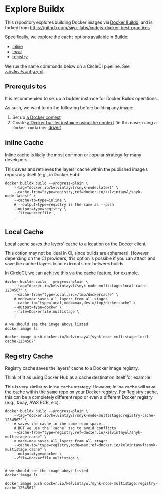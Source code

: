 # Explore Buildx

This repository explores building Docker images via [Docker Buildx](https://docs.docker.com/build/buildx/), and is forked from https://github.com/snyk-labs/nodejs-docker-best-practices

Specifically, we explore the cache options available in Buildx:

- [inline](#inline-cache)
- [local](#local-cache)
- [registry](#registry-cache)

We run the same commands below on a CircleCI pipeline.
See [.circleci/config.yml](.circleci/config.yml).

## Prerequisites

It is recommended to set up a builder instance for Docker Buildx operations.

As such, we want to do the following before building any image:

1. Set up [a Docker context](https://docs.docker.com/engine/reference/commandline/context_create/)
2. Create [a Docker builder instance using the context](https://docs.docker.com/engine/reference/commandline/buildx_create/) (in this case, using a `docker-container` [driver](https://docs.docker.com/engine/reference/commandline/buildx_create/#driver))

## Inline Cache

Inline cache is likely the most common or popular strategy for many developers.

This saves and retrieves the layers' cache within the published image's repository itself (e.g., in Docker Hub).

```shell
docker buildx build --progress=plain \
    --tag="docker.io/kelvintaywl/snyk-node:latest" \
    --cache-from="type=registry,ref=docker.io/kelvintaywl/snyk-node:latest" \
    --cache-to=type=inline \
    # --output=type=registry is the same as --push
    --output=type=registry \
    --file=Dockerfile \
    .
```

## Local Cache

Local cache saves the layers' cache to a location on the Docker client.

This option may not be ideal in CI, since builds are ephemeral.
However, depending on the CI providers, this option is possible if you can attach and save the cached layers to an external store between builds.

In CircleCI, we can achieve this via [the cache feature](https://circleci.com/docs/persist-data#caching), for example.

```shell
docker buildx build --progress=plain \
    --tag="docker.io/kelvintaywl/snyk-node-multistage:local-cache-1234567" \
    --cache-from="type=local,src=/tmp/dockercache" \
    # mode=max saves all layers from all stages
    --cache-to="type=local,mode=max,dest=/tmp/dockercache" \
    --output=type=docker \
    --file=Dockerfile.multistage \
    .

# we should see the image above listed
docker image ls

docker image push docker.io/kelvintaywl/synk-node-multistage:local-cache-1234567"
```

## Registry Cache

Registry cache saves the layers' cache to a Docker image registry.

Think of it as using Docker Hub as a cache destination itself for example.

This is very similar to Inline cache strategy.
However, Inline cache will save the cache within the same repo on your Docker registry.
For Registry cache, this can be a completely different repo or even a different Docker registry (e.g., Quay, AWS ECR, etc).


```shell
docker buildx build --progress=plain \
    --tag="docker.io/kelvintaywl/snyk-node-multistage:registry-cache-1234567" \
    # saves the cache in the same repo space,
    # BUT we use the `cache` tag to avoid conflicts
    --cache-from="type=registry,ref=docker.io/kelvintaywl/snyk-multistage:cache" \
    # mode=max saves all layers from all stages
    --cache-to="type=registry,mode=max,ref=docker.io/kelvintaywl/snyk-multistage:cache" \
    --output=type=docker \
    --file=Dockerfile.multistage \
    .

# we should see the image above listed
docker image ls

docker image push docker.io/kelvintaywl/synk-node-multistage:registry-cache-1234567"
```
